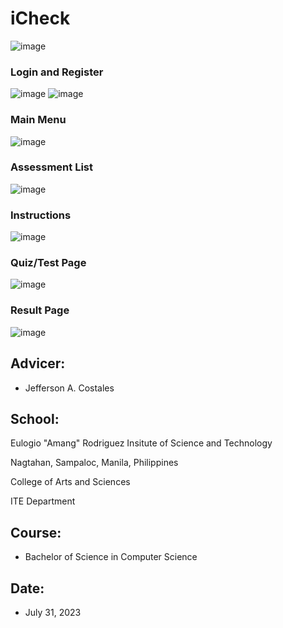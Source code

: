 # iCheck
![image](https://github.com/CharlesCincoA/iCheck-Eye-Test-Application/assets/140971231/80ac0219-656f-42c9-b003-41dd708262c8)

### Login and Register
![image](https://github.com/CharlesCincoA/iCheck-Eye-Test-Application/assets/140971231/637d9e3e-7b83-4cb4-885e-5cffc734c259)
![image](https://github.com/CharlesCincoA/iCheck-Eye-Test-Application/assets/140971231/22dd54a8-e035-4dbf-8d6e-f3958f8833a3)

### Main Menu
![image](https://github.com/CharlesCincoA/iCheck-Eye-Test-Application/assets/140971231/71eb524f-b4c3-4d67-a148-fe614b7590e8)

### Assessment List
![image](https://github.com/CharlesCincoA/iCheck-Eye-Test-Application/assets/140971231/05359f86-eb9d-45c5-8366-b40e974eb0d4)

### Instructions
![image](https://github.com/CharlesCincoA/iCheck-Eye-Test-Application/assets/140971231/83882527-097f-4d22-9090-79231b227936)

### Quiz/Test Page
![image](https://github.com/CharlesCincoA/iCheck-Eye-Test-Application/assets/140971231/d67c0b5a-d06e-4c0c-a68c-fc562a495f88)

### Result Page
![image](https://github.com/CharlesCincoA/iCheck-Eye-Test-Application/assets/140971231/5d197e4e-dfc1-4528-8763-96b92c2f8a0e)

## Advicer:
* Jefferson A. Costales
  
## School:
Eulogio "Amang" Rodriguez Insitute of Science and Technology

Nagtahan, Sampaloc, Manila, Philippines

College of Arts and Sciences

ITE Department

## Course:
* Bachelor of Science in Computer Science

## Date:
* July 31, 2023

